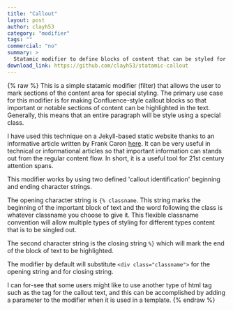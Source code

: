 ```yaml
---
title: "Callout"
layout: post
author: clayh53
category: "modifier"
tags: ""
commercial: "no"
summary: >
  Statamic modifier to define blocks of content that can be styled for extra attention from the reader.
download_link: https://github.com/clayh53/statamic-callout
---
```

{% raw %}
This is a simple statamic modifier (filter) that allows the user to mark sections of the content area for special styling. The primary use case for this modifier is for making Confluence-style callout blocks so that important or notable sections of content can be highlighted in the text. Generally, this means that an entire paragraph will be style using a special class.

I have used this technique on a Jekyll-based static website thanks to an informative article written by Frank Caron [here](http://frankcaron.com/Flogger/?p=5163). It can be very useful in technical or informational articles so that important information can stands out from the regular content flow. In short, it is a useful tool for 21st century attention spans.

This modifier works by using two defined 'callout identification' beginning and ending character strings.

The opening character string is `{% classname`. This string marks the beginning of the important block of text and the word following the class is whatever classname you choose to give it. This flexible classname convention will allow multiple types of styling for different types content that is to be singled out.

The second character string is the closing string `%}` which will mark the end of the block of text to be highlighted.

The modifier by default will substitute `<div class="classname">` for the opening string and </div> for closing string.

I can for-see that some users might like to use another type of html tag such as the <span> tag for the callout text, and this can be accomplished by adding a parameter to the modifier when it is used in a template.
{% endraw %}
